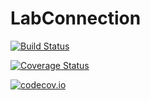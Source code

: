 # LabConnection

[![Build Status](https://travis-ci.org/mfalt/LabConnection.jl.svg?branch=master)](https://travis-ci.org/mfalt/LabConnection.jl)

[![Coverage Status](https://coveralls.io/repos/mfalt/LabConnection.jl/badge.svg?branch=master&service=github)](https://coveralls.io/github/mfalt/LabConnection.jl?branch=master)

[![codecov.io](http://codecov.io/github/mfalt/LabConnection.jl/coverage.svg?branch=master)](http://codecov.io/github/mfalt/LabConnection.jl?branch=master)
